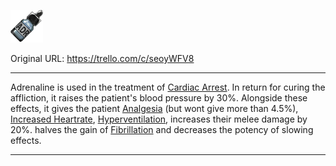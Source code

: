 ![image.png\|200](./Adrenaline%20-%20Attachments/6718845db30472d958dd7c5c.png)

Original URL: https://trello.com/c/seoyWFV8

---

Adrenaline is used in the treatment of [Cardiac Arrest](../Heart/Cardiac%20Arrest.md). In return for curing the affliction, it raises the patient's blood pressure by 30%. Alongside these effects, it gives the patient [Analgesia](../Torso/Analgesia.md) (but wont give more than 4.5%), [Increased Heartrate](../Symptoms/Increased%20Heartrate.md), [Hyperventilation](../Lungs/Hyperventilation.md), increases their melee damage by 20%. halves the gain of [Fibrillation](../Heart/Fibrillation.md) and decreases the potency of slowing effects.

---

